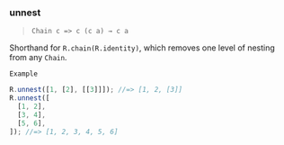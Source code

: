 ### unnest

> `Chain c => c (c a) → c a`

Shorthand for `R.chain(R.identity)`, which removes one level of nesting from any `Chain`.

`Example`

```js
R.unnest([1, [2], [[3]]]); //=> [1, 2, [3]]
R.unnest([
  [1, 2],
  [3, 4],
  [5, 6],
]); //=> [1, 2, 3, 4, 5, 6]
```
